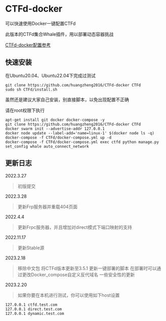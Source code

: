 # CTFd-docker
可以快速使用Docker一键配置CTFd

此版本的CTFd集合Whale插件，用以部署动态容器挑战

[CTFd-docker配置参考](https://blog.hz2016.com/2022/03/%e3%80%90ctfd%e3%80%91%e9%9d%b6%e5%9c%ba%e5%ae%89%e8%a3%85%e4%b8%8e%e9%85%8d%e7%bd%ae%ef%bc%88docker%e4%b8%80%e9%94%ae%e9%85%8d%e7%bd%ae%e7%89%88%ef%bc%89/)

## 快速安装

在Ubuntu20.04、Ubuntu22.04下完成过测试

```
git clone https://github.com/huangzheng2016/CTFd-docker CTFd
sudo sh CTFd/install.sh
```

虽然还是建议大家自己安装，别直接脚本，以免出现配置不正确

请在root权限下执行

```
apt-get install git docker docker-compose -y
git clone https://github.com/huangzheng2016/CTFd-docker CTFd
docker swarm init --advertise-addr 127.0.0.1
docker node update --label-add='name=linux-1' $(docker node ls -q)
docker-compose -f CTFd/docker-compose.yml up -d
docker-compose -f CTFd/docker-compose.yml exec ctfd python manage.py set_config whale auto_connect_network
```

## 更新日志

2022.3.27
>初版提交

2022.3.28

>更新Frp服务器并重载404页面

2022.4.4

>更新Frpc服务器，并且增加对direct模式下端口映射的支持

2022.11.17
>更新Stable源 

2023.2.18
>移除中文包
将CTFd版本更新至3.5.1
更新一键部署的脚本
在部署时可以通过更改Docker_compose自定义反代域名
一些安全性的更新

2023.2.20
>如果你要在本机进行测试，你可以使用如下host设置

```
127.0.0.1 ctfd.test.com
127.0.0.1 direct.test.com
127.0.0.1 dynamic.test.com
```